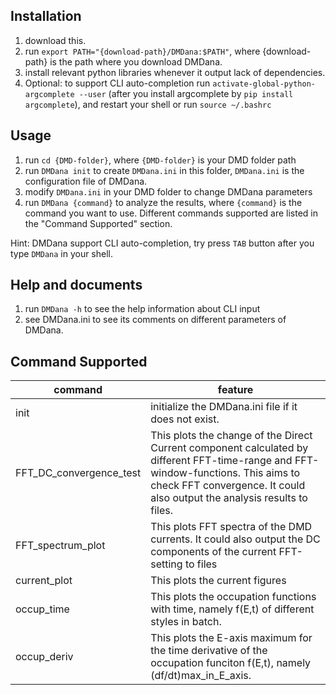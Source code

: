## Installation

1. download this.
2. run ```export PATH="{download-path}/DMDana:$PATH"```, where {download-path} is the path where you download DMDana.
3. install relevant python libraries whenever it output lack of dependencies.
4. Optional: to support CLI auto-completion run ```activate-global-python-argcomplete --user``` (after you install argcomplete by ```pip install argcomplete```), and restart your shell or run `source ~/.bashrc`
## Usage
1. run ```cd {DMD-folder}```, where ```{DMD-folder}``` is your DMD folder path
2. run ```DMDana init``` to create ```DMDana.ini``` in this folder, ```DMDana.ini``` is the configuration file of DMDana.
3. modify ```DMDana.ini``` in your DMD folder to change DMDana parameters
4. run ```DMDana {command}``` to analyze the results, where ```{command}``` is the command you want to use. Different commands supported are listed in the "Command Supported" section.

Hint: DMDana support CLI auto-completion, try press ```TAB``` button after you type ```DMDana``` in your shell.

## Help and documents
1. run ```DMDana -h``` to see the help information about CLI input
2. see DMDana.ini to see its comments on different parameters of DMDana.

## Command Supported
| command | feature |
| ---- | ---- |
|init|initialize the DMDana.ini file if it does not exist.|
|FFT_DC_convergence_test|This plots the change of the Direct Current component calculated by different FFT-time-range and FFT-window-functions. This aims to check FFT convergence. It could also output the analysis results to files.|
|FFT_spectrum_plot|This plots FFT spectra of the DMD currents. It could also output the DC components of the current FFT-setting to files|
|current_plot|This plots the current figures|
|occup_time|This plots the occupation functions with time, namely f(E,t)  of different styles in batch.|
|occup_deriv|This plots the E-axis maximum for the time derivative of the occupation funciton f(E,t), namely (df/dt)max_in_E_axis.|


